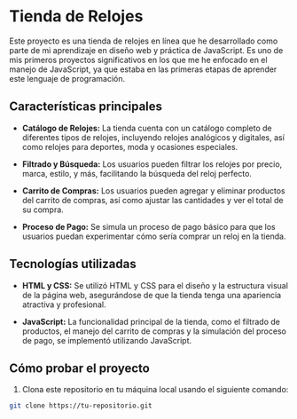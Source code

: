 # Tienda de Relojes

Este proyecto es una tienda de relojes en línea que he desarrollado como parte de mi aprendizaje en diseño web y práctica de JavaScript. Es uno de mis primeros proyectos significativos en los que me he enfocado en el manejo de JavaScript, ya que estaba en las primeras etapas de aprender este lenguaje de programación.

## Características principales

- **Catálogo de Relojes:** La tienda cuenta con un catálogo completo de diferentes tipos de relojes, incluyendo relojes analógicos y digitales, así como relojes para deportes, moda y ocasiones especiales.
  
- **Filtrado y Búsqueda:** Los usuarios pueden filtrar los relojes por precio, marca, estilo, y más, facilitando la búsqueda del reloj perfecto.

- **Carrito de Compras:** Los usuarios pueden agregar y eliminar productos del carrito de compras, así como ajustar las cantidades y ver el total de su compra.

- **Proceso de Pago:** Se simula un proceso de pago básico para que los usuarios puedan experimentar cómo sería comprar un reloj en la tienda.

## Tecnologías utilizadas

- **HTML y CSS:** Se utilizó HTML y CSS para el diseño y la estructura visual de la página web, asegurándose de que la tienda tenga una apariencia atractiva y profesional.

- **JavaScript:** La funcionalidad principal de la tienda, como el filtrado de productos, el manejo del carrito de compras y la simulación del proceso de pago, se implementó utilizando JavaScript.

## Cómo probar el proyecto

1. Clona este repositorio en tu máquina local usando el siguiente comando:

```bash
git clone https://tu-repositorio.git
